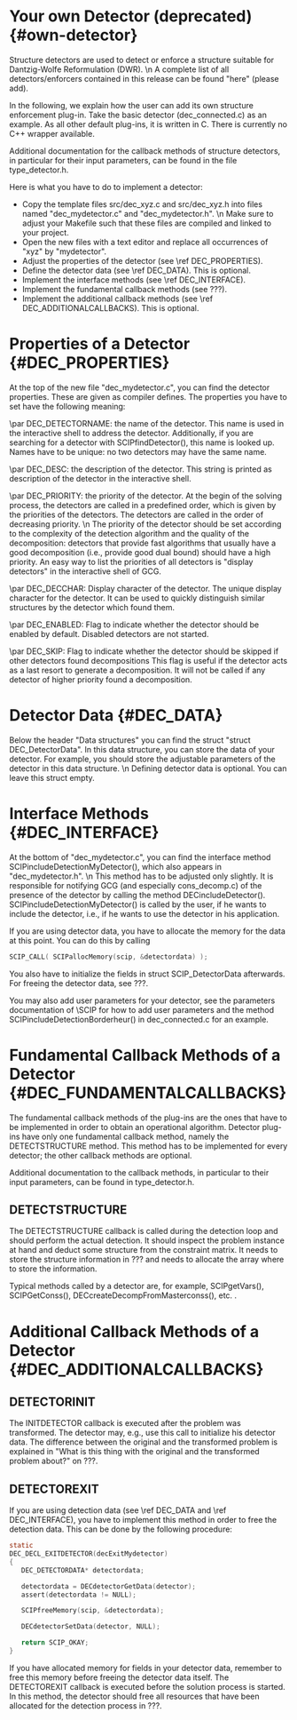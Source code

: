 # Your own Detector (deprecated) {#own-detector}

Structure detectors are used to detect or enforce a structure suitable for Dantzig-Wolfe Reformulation (DWR).
\n
A complete list of all detectors/enforcers contained in this release can be found "here" (please add).

In the following, we explain how the user can add its own structure enforcement plug-in.
Take the basic detector (dec_connected.c) as an example.
As all other default plug-ins, it is written in C. There is currently no C++ wrapper available.

Additional documentation for the callback methods of structure detectors, in particular for their input parameters,
can be found in the file type_detector.h.

Here is what you have to do to implement a detector:
- Copy the template files src/dec_xyz.c and src/dec_xyz.h into files named "dec_mydetector.c"
   and "dec_mydetector.h".
   \n
   Make sure to adjust your Makefile such that these files are compiled and linked to your project.
- Open the new files with a text editor and replace all occurrences of "xyz" by "mydetector".
- Adjust the properties of the detector (see \ref DEC_PROPERTIES).
- Define the detector data (see \ref DEC_DATA). This is optional.
- Implement the interface methods (see \ref DEC_INTERFACE).
- Implement the fundamental callback methods (see ???).
- Implement the additional callback methods (see \ref DEC_ADDITIONALCALLBACKS). This is optional.


# Properties of a Detector {#DEC_PROPERTIES}

At the top of the new file "dec_mydetector.c", you can find the detector properties.
These are given as compiler defines.
The properties you have to set have the following meaning:

\par DEC_DETECTORNAME: the name of the detector.
This name is used in the interactive shell to address the detector.
Additionally, if you are searching for a detector with SCIPfindDetector(), this name is looked up.
Names have to be unique: no two detectors may have the same name.

\par DEC_DESC: the description of the detector.
This string is printed as description of the detector in the interactive shell.

\par DEC_PRIORITY: the priority of the detector.
At the begin of the solving process, the detectors are called in a predefined order, which is given by the priorities
of the detectors.
The detectors are called in the order of decreasing priority.
\n
The priority of the detector should be set according to the complexity of the detection algorithm and the quality of the decomposition:
detectors that provide fast algorithms that usually have a good decomposition (i.e., provide good dual bound) should have a high
priority. An easy way to list the priorities of all detectors is "display detectors" in the interactive shell of GCG.

\par DEC_DECCHAR: Display character of the detector.
The unique display character for the detector. It can be used to quickly distinguish similar structures by the detector which found them.

\par DEC_ENABLED: Flag to indicate whether the detector should be enabled by default.
Disabled detectors are not started.

\par DEC_SKIP: Flag to indicate whether the detector should be skipped if other detectors found decompositions
This flag is useful if the detector acts as a last resort to generate a decomposition. It will not be called if any detector of higher
priority found a decomposition.

# Detector Data {#DEC_DATA}

Below the header "Data structures" you can find the struct "struct DEC_DetectorData".
In this data structure, you can store the data of your detector. For example, you should store the adjustable parameters
of the detector in this data structure.
\n
Defining detector data is optional. You can leave this struct empty.


# Interface Methods {#DEC_INTERFACE}

At the bottom of "dec_mydetector.c", you can find the interface method SCIPincludeDetectionMyDetector(),
which also appears in "dec_mydetector.h".
\n
This method has to be adjusted only slightly.
It is responsible for notifying GCG (and especially cons_decomp.c) of the presence of the detector by calling the method
DECincludeDetector().
SCIPincludeDetectionMyDetector() is called by the user, if he wants to include the detector,
i.e., if he wants to use the detector in his application.

If you are using detector data, you have to allocate the memory for the data at this point.
You can do this by calling
```C
SCIP_CALL( SCIPallocMemory(scip, &detectordata) );
```
You also have to initialize the fields in struct SCIP_DetectorData afterwards. For freeing the
detector data, see ???.

You may also add user parameters for your detector, see the parameters documentation of \SCIP for how to add user parameters and
the method SCIPincludeDetectionBorderheur() in dec_connected.c for an example.


# Fundamental Callback Methods of a Detector {#DEC_FUNDAMENTALCALLBACKS}

The fundamental callback methods of the plug-ins are the ones that have to be implemented in order to obtain
an operational algorithm. Detector plug-ins have only one fundamental callback method, namely the DETECTSTRUCTURE method.
This method has to be implemented for every detector; the other callback methods are optional.

Additional documentation to the callback methods, in particular to their input parameters,
can be found in type_detector.h.

## DETECTSTRUCTURE

The DETECTSTRUCTURE callback is called during the detection loop and should perform the actual detection.
It should inspect the problem instance at hand and deduct some structure from the constraint matrix.
It needs to store the structure information in ??? and needs to allocate the array where to store the
information.

Typical methods called by a detector are, for example, SCIPgetVars(), SCIPGetConss(), DECcreateDecompFromMasterconss(), etc. .

# Additional Callback Methods of a Detector {#DEC_ADDITIONALCALLBACKS}

## DETECTORINIT

The INITDETECTOR callback is executed after the problem was transformed.
The detector may, e.g., use this call to initialize his detector data.
The difference between the original and the transformed problem is explained in
"What is this thing with the original and the transformed problem about?" on ???.

## DETECTOREXIT

If you are using detection data (see \ref DEC_DATA and \ref DEC_INTERFACE), you have to implement this method in order to free the detection data.
This can be done by the following procedure:
```C
static
DEC_DECL_EXITDETECTOR(decExitMydetector)
{
   DEC_DETECTORDATA* detectordata;

   detectordata = DECdetectorGetData(detector);
   assert(detectordata != NULL);

   SCIPfreeMemory(scip, &detectordata);

   DECdetectorSetData(detector, NULL);

   return SCIP_OKAY;
}
```
If you have allocated memory for fields in your detector data, remember to free this memory
before freeing the detector data itself.
The DETECTOREXIT callback is executed before the solution process is started.
In this method, the detector should free all resources that have been allocated for the detection process in ???.
